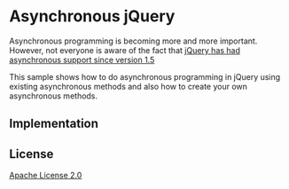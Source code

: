 # Asynchronous jQuery

Asynchronous programming is becoming more and more important. However, not everyone is aware of the fact that [jQuery has had asynchronous support since version 1.5](http://api.jquery.com/category/deferred-object/) 

This sample shows how to do asynchronous programming in jQuery using existing asynchronous methods and also how to create your own asynchronous methods.

## Implementation

## License
[Apache License 2.0](LICENSE.md)